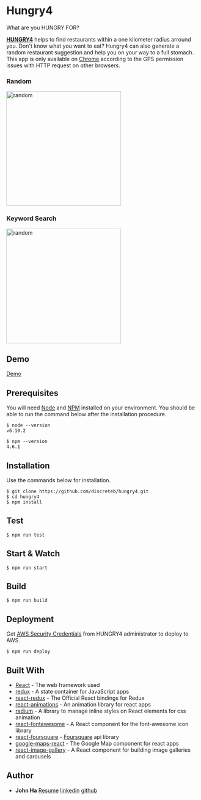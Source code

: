 # Hungry4

What are you HUNGRY FOR? 

[__HUNGRY4__](http://hungry4.s3-website-ap-northeast-1.amazonaws.com/) helps to find restaurants within a one kilometer radius arround you. Don't know what you want to eat? Hungry4 can also generate a random restaurant suggestion and help you on your way to a full stomach. 
This app is only available on [Chrome](https://www.google.com/chrome/index.html) according to the GPS permission issues with HTTP request on other browsers.

### Random
<img width="300" alt="random" src="https://user-images.githubusercontent.com/4373428/33794303-67b31426-dd0c-11e7-98f5-283a2dda6ad6.gif">

### Keyword Search
<img width="300" alt="random" src="https://user-images.githubusercontent.com/4373428/33794304-6999391e-dd0c-11e7-92be-4d8691b69e92.gif">

## Demo
[Demo](http://hungry4.s3-website-ap-northeast-1.amazonaws.com/)

## Prerequisites

You will need [Node](http://nodejs.org/) and [NPM](https://npmjs.org/) installed on your environment.
You should be able to run the command below after the installation procedure.

```
$ node --version
v6.10.2

$ npm --version
4.6.1
```

## Installation

Use the commands below for installation.

```
$ git clone https://github.com/discreteb/hungry4.git
$ cd hungry4
$ npm install
```

## Test
```
$ npm run test
```


## Start & Watch
```
$ npm run start
```

## Build
```
$ npm run build
```

## Deployment

Get [AWS Security Credentials](http://docs.aws.amazon.com/general/latest/gr/aws-security-credentials.html) from HUNGRY4 administrator to deploy to AWS.

```
$ npm run deploy
```

## Built With

* [React](https://reactjs.org/) - The web framework used
* [redux](https://redux.js.org/) - A state container for JavaScript apps
* [react-redux](https://github.com/reactjs/react-redux) - The Official React bindings for Redux
* [react-animations](https://github.com/FormidableLabs/react-animations) - An animation library for react apps
* [radium](https://github.com/FormidableLabs/radium) - A library to manage inline styles on React elements for css animation
* [react-fontawesome](https://github.com/danawoodman/react-fontawesome) - A React component for the font-awesome icon library
* [react-foursquare](https://github.com/foursquare/react-foursquare) - [Foursquare](https://foursquare.com/) api library
* [google-maps-react](https://github.com/tomchentw/react-google-maps) - The Google Map component for react apps
* [react-image-gallery](https://github.com/xiaolin/react-image-gallery) - A React component for building image galleries and carousels

## Author
* **John Ha** 
[Resume](https://drive.google.com/open?id=0B6f4DTfeSkVCby0tT1JRRjI5MTQ)
[linkedin](https://www.linkedin.com/in/jeong-hoon-ha-5b5870a3/)
[github](https://github.com/discreteb)


